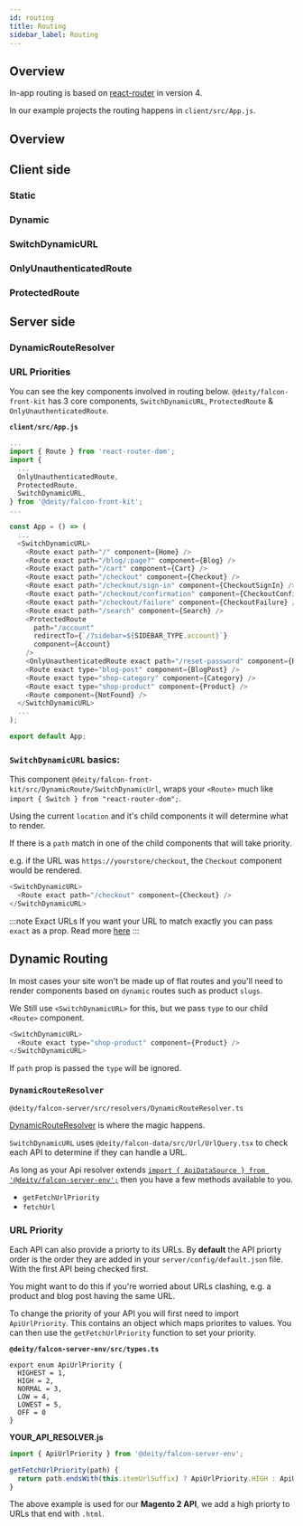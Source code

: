 ```yaml
---
id: routing
title: Routing
sidebar_label: Routing
---
```


## Overview

In-app routing is based on <a href="https://reacttraining.com/react-router/" target="_blank" rel="noreferrer noopener">react-router</a> in version 4.

In our example projects the routing happens in `client/src/App.js`.


## Overview

## Client side

### Static

### Dynamic

### SwitchDynamicURL
### OnlyUnauthenticatedRoute
### ProtectedRoute


## Server side

### DynamicRouteResolver
### URL Priorities

You can see the key components involved in routing below. `@deity/falcon-front-kit` has 3 core components, `SwitchDynamicURL`, `ProtectedRoute` & `OnlyUnauthenticatedRoute`. 

**`client/src/App.js`**
```js
...
import { Route } from 'react-router-dom';
import {
  ...
  OnlyUnauthenticatedRoute,
  ProtectedRoute,
  SwitchDynamicURL,
} from '@deity/falcon-front-kit';
...

const App = () => (
  ...
  <SwitchDynamicURL>
    <Route exact path="/" component={Home} />
    <Route exact path="/blog/:page?" component={Blog} />
    <Route exact path="/cart" component={Cart} />
    <Route exact path="/checkout" component={Checkout} />
    <Route exact path="/checkout/sign-in" component={CheckoutSignIn} />
    <Route exact path="/checkout/confirmation" component={CheckoutConfirmation} />
    <Route exact path="/checkout/failure" component={CheckoutFailure} />
    <Route exact path="/search" component={Search} />
    <ProtectedRoute
      path="/account"
      redirectTo={`/?sidebar=${SIDEBAR_TYPE.account}`}
      component={Account}
    />
    <OnlyUnauthenticatedRoute exact path="/reset-password" component={ResetPassword} />
    <Route exact type="blog-post" component={BlogPost} />
    <Route exact type="shop-category" component={Category} />
    <Route exact type="shop-product" component={Product} />
    <Route component={NotFound} />
  </SwitchDynamicURL>
  ...
);

export default App;
```

### `SwitchDynamicURL` basics:

This component `@deity/falcon-front-kit/src/DynamicRoute/SwitchDynamicUrl`, wraps your `<Route>` much like `import { Switch } from "react-router-dom";`.

Using the current `location` and it's child components it will determine what to render. 

If there is a `path` match in one of the child components that will take priority.

e.g. if the URL was `https://yourstore/checkout`, the `Checkout` component would be rendered.

```js
<SwitchDynamicURL>
  <Route exact path="/checkout" component={Checkout} />
</SwitchDynamicURL>
```

:::note Exact URLs
If you want your URL to match exactly you can pass `exact` as a prop. Read more [here](https://reacttraining.com/react-router/web/api/Route/exact-bool)
:::

## Dynamic Routing

In most cases your site won't be made up of flat routes and you'll need to render components based on `dynamic` routes such as product `slugs`.

We Still use `<SwitchDynamicURL>` for this, but we pass `type` to our child `<Route>` component.

```js
<SwitchDynamicURL>
  <Route exact type="shop-product" component={Product} />
</SwitchDynamicURL>
```

If `path` prop is passed the `type` will be ignored.

### `DynamicRouteResolver`

`@deity/falcon-server/src/resolvers/DynamicRouteResolver.ts`

[DynamicRouteResolver](/docs/platform/server/dynamic-routes) is where the magic happens.

`SwitchDynamicURL` uses `@deity/falcon-data/src/Url/UrlQuery.tsx` to check each API to determine if they can handle a URL.

As long as your Api resolver extends [`import { ApiDataSource } from '@deity/falcon-server-env';`](/docs/platform/packages/falcon-server-env#apidatasource) then you have a few methods available to you.

- `getFetchUrlPriority`
- `fetchUrl`

### URL Priority

Each API can also provide a priorty to its URLs. By **default** the API priorty order is the order they are added in your `server/config/default.json` file. With the first API being checked first.

You might want to do this if you're worried about URLs clashing, e.g. a product and blog post having the same URL.

To change the priority of your API you will first need to import `ApiUrlPriority`. This contains an object which maps priorites to values. You can then use the `getFetchUrlPriority` function to set your priority.

**`@deity/falcon-server-env/src/types.ts`**
```tsx
export enum ApiUrlPriority {
  HIGHEST = 1,
  HIGH = 2,
  NORMAL = 3,
  LOW = 4,
  LOWEST = 5,
  OFF = 0
}
```

**YOUR_API_RESOLVER.js**
```js
import { ApiUrlPriority } from '@deity/falcon-server-env';

getFetchUrlPriority(path) {
  return path.endsWith(this.itemUrlSuffix) ? ApiUrlPriority.HIGH : ApiUrlPriority.NORMAL;
}
```

The above example is used for our **Magento 2 API**, we add a high priorty to URLs that end with `.html`.
